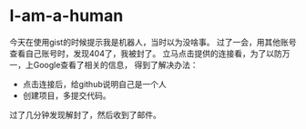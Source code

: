 # I-am-a-human

今天在使用gist的时候提示我是机器人，当时以为没啥事。
过了一会，用其他账号查看自己账号时，发现404了，我被封了。
立马点击提供的连接看，为了以防万一，上Google查看了相关的信息，
得到了解决办法：

* 点击连接后，给github说明自己是一个人
* 创建项目，多提交代码。

过了几分钟发现解封了，然后收到了邮件。
